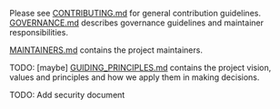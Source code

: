 Please see [CONTRIBUTING.md](contributing) for general contribution
guidelines.
[GOVERNANCE.md](governance)
describes governance guidelines and maintainer responsibilities.

[MAINTAINERS.md](maintainers) contains the project maintainers.

TODO: [maybe] [GUIDING_PRINCIPLES.md](guiding-principles) contains the project vision, values and principles and how we apply them in making decisions.

TODO: Add security document

<!-- Definitions -->

[ maintainers]: MAINTAINERS.md
[ governance ]: GOVERNANCE.md
[ contributing ]: CONTRIBUTING.md
[ guiding-principles ]: GUIDING_PRINCIPLES.md



